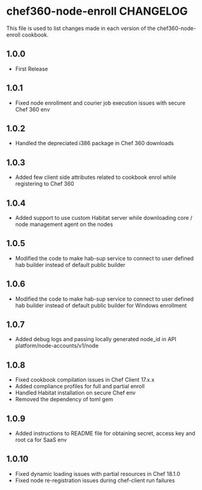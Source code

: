 # chef360-node-enroll CHANGELOG

This file is used to list changes made in each version of the chef360-node-enroll cookbook.

## 1.0.0

- First Release

## 1.0.1

- Fixed node enrollment and courier job execution issues with secure Chef 360 env

## 1.0.2

- Handled the depreciated i386 package in Chef 360 downloads 

## 1.0.3

- Added few client side attributes related to cookbook enrol while registering to Chef 360

## 1.0.4

- Added support to use custom Habitat server while downloading core / node management agent on the nodes

## 1.0.5

- Modified the code to make hab-sup service to connect to user defined hab builder instead of default public builder

## 1.0.6

- Modified the code to make hab-sup service to connect to user defined hab builder instead of default public builder for Windows enrollment

## 1.0.7

- Added debug logs and passing locally generated node_id in API platform/node-accounts/v1/node

## 1.0.8

- Fixed cookbook compilation issues in Chef Client 17.x.x
- Added compliance profiles for full and partial enroll
- Handled Habitat installation on secure Chef env
- Removed the dependency of toml gem

## 1.0.9

- Added instructions to README file for obtaining secret, access key and root ca for SaaS env

## 1.0.10

- Fixed dynamic loading issues with partial resources in Chef 18.1.0
- Fixed node re-registration issues during chef-client run failures